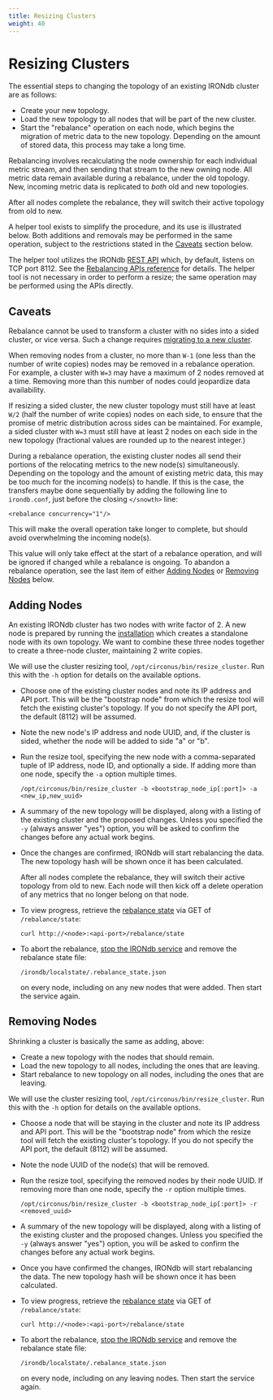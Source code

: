 ```yaml
---
title: Resizing Clusters
weight: 40
---
```


# Resizing Clusters

The essential steps to changing the topology of an existing IRONdb cluster are
as follows:
* Create your new topology.
* Load the new topology to all nodes that will be part of the new cluster.
* Start the "rebalance" operation on each node, which begins the migration of
  metric data to the new topology. Depending on the amount of stored data, this
  process may take a long time.

Rebalancing involves recalculating the node ownership for each individual
metric stream, and then sending that stream to the new owning node. All metric
data remain available during a rebalance, under the old topology. New,
incoming metric data is replicated to _both_ old and new topologies.

After all nodes complete the rebalance, they will switch their active topology
from old to new.

A helper tool exists to simplify the procedure, and its use is illustrated
below. Both additions and removals may be performed in the same operation,
subject to the restrictions stated in the [Caveats](#caveats) section below.

The helper tool utilizes the IRONdb [REST API](/irondb/api/) which, by default,
listens on TCP port 8112. See the [Rebalancing APIs
reference](/irondb/api/rebalance/) for details. The helper tool is not necessary in
order to perform a resize; the same operation may be performed using the APIs
directly.

## Caveats

Rebalance cannot be used to transform a cluster with no sides into a sided
cluster, or vice versa. Such a change requires [migrating to a new
cluster](/irondb/administration/migrating-clusters/).

When removing nodes from a cluster, no more than `W-1` (one less than the
number of write copies) nodes may be removed in a rebalance operation. For
example, a cluster with `W=3` may have a maximum of 2 nodes removed at a time.
Removing more than this number of nodes could jeopardize data availability.

If resizing a sided cluster, the new cluster topology must still have at least
`W/2` (half the number of write copies) nodes on each side, to ensure that the
promise of metric distribution across sides can be maintained. For example, a
sided cluster with `W=3` must still have at least 2 nodes on each side in the
new topology (fractional values are rounded up to the nearest integer.)

During a rebalance operation, the existing cluster nodes all send their
portions of the relocating metrics to the new node(s) simultaneously. Depending
on the topology and the amount of existing metric data, this may be too much
for the incoming node(s) to handle. If this is the case, the transfers maybe
done sequentially by adding the following line to `irondb.conf`, just before
the closing `</snowth>` line:

```
<rebalance concurrency="1"/>
```

This will make the overall operation take longer to complete, but should avoid
overwhelming the incoming node(s).

This value will only take effect at the start of a rebalance operation, and
will be ignored if changed while a rebalance is ongoing. To abandon a rebalance
operation, see the last item of either [Adding Nodes](#adding-nodes) or
[Removing Nodes](#removing-nodes) below.

## Adding Nodes

An existing IRONdb cluster has two nodes with write factor of 2. A new node is
prepared by running the [installation](/irondb/getting-started/manual-installation/) which creates a
standalone node with its own topology. We want to combine these three nodes
together to create a three-node cluster, maintaining 2 write copies.

We will use the cluster resizing tool, `/opt/circonus/bin/resize_cluster`. Run
this with the `-h` option for details on the available options.

* Choose one of the existing cluster nodes and note its IP address and API
  port. This will be the "bootstrap node" from which the resize tool will fetch
  the existing cluster's topology. If you do not specify the API port, the
  default (8112) will be assumed.

* Note the new node's IP address and node UUID, and, if the cluster is sided,
  whether the node will be added to side "a" or "b".

* Run the resize tool, specifying the new node with a comma-separated tuple of
  IP address, node ID, and optionally a side. If adding more than one node,
  specify the `-a` option multiple times.

  ```/opt/circonus/bin/resize_cluster -b <bootstrap_node_ip[:port]> -a <new_ip,new_uuid>```

* A summary of the new topology will be displayed, along with a listing of the
  existing cluster and the proposed changes. Unless you specified the `-y`
  (always answer "yes") option, you will be asked to confirm the changes before
  any actual work begins.

* Once the changes are confirmed, IRONdb will start rebalancing the data.
  The new topology hash will be shown once it has been calculated.

  After all nodes complete the rebalance, they will switch their active topology
  from old to new. Each node will then kick off a delete operation of any
  metrics that no longer belong on that node.

* To view progress, retrieve the [rebalance state](/irondb/api/rebalance/) via
  GET of `/rebalance/state`:

  ```curl http://<node>:<api-port>/rebalance/state```

* To abort the rebalance, [stop the IRONdb service](/irondb/administration/operations/#service-management) and remove the rebalance state file:

  ```/irondb/localstate/.rebalance_state.json```

  on every node, including on any new nodes that were added. Then start the
  service again.

## Removing Nodes

Shrinking a cluster is basically the same as adding, above:
* Create a new topology with the nodes that should remain.
* Load the new topology to all nodes, including the ones that are leaving.
* Start rebalance to new topology on all nodes, including the ones that are
  leaving.

We will use the cluster resizing tool, `/opt/circonus/bin/resize_cluster`. Run
this with the `-h` option for details on the available options.

* Choose a node that will be staying in the cluster and note its IP address and
  API port. This will be the "bootstrap node" from which the resize tool will
  fetch the existing cluster's topology. If you do not specify the API port,
  the default (8112) will be assumed.

* Note the node UUID of the node(s) that will be removed.

* Run the resize tool, specifying the removed nodes by their node UUID. If
  removing more than one node, specify the `-r` option multiple times.

  ```/opt/circonus/bin/resize_cluster -b <bootstrap_node_ip[:port]> -r <removed_uuid>```

* A summary of the new topology will be displayed, along with a listing of the
  existing cluster and the proposed changes. Unless you specified the `-y`
  (always answer "yes") option, you will be asked to confirm the changes before
  any actual work begins.

* Once you have confirmed the changes, IRONdb will start rebalancing the data.
  The new topology hash will be shown once it has been calculated.

* To view progress, retrieve the [rebalance state](/irondb/api/rebalance/) via
  GET of `/rebalance/state`:

  ```curl http://<node>:<api-port>/rebalance/state```

* To abort the rebalance, [stop the IRONdb service](/irondb/administration/operations/#service-management) and remove the rebalance state file:

  ```/irondb/localstate/.rebalance_state.json```

  on every node, including on any leaving nodes. Then start the service again.
